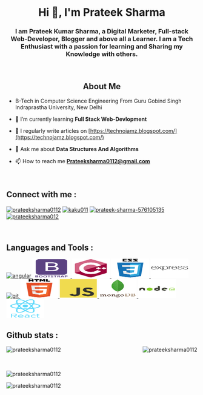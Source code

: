 <h1 align="center">Hi 👋, I'm Prateek Sharma</h1>

<h3 align="center">I am Prateek Kumar Sharma, a Digital Marketer, Full-stack Web-Developer, Blogger and above all a Learner. I am a Tech Enthusiast with a passion for learning and Sharing my Knowledge with others.</h3>
<br>

<h2 align="center">About Me</h2>

-  B-Tech in Computer Science Engineering From Guru Gobind Singh Indraprastha University, New Delhi

- 🌱 I’m currently learning **Full Stack Web-Devlopment**

- 📝 I regularly write articles on [https://technojamz.blogspot.com/](https://technojamz.blogspot.com/)

- 💬 Ask me about **Data Structures And Algorithms**

- 📫 How to reach me **Prateeksharma0112@gmail.com**

<br>
<h2 align="left">Connect with me :</h2>
<p align="left">
<a href="https://dev.to/prateeksharma0112" target="blank"><img align="center" src="https://cdn.jsdelivr.net/npm/simple-icons@3.0.1/icons/dev-dot-to.svg" alt="prateeksharma0112" height="50" width="100" /></a>
<a href="https://twitter.com/kaku011" target="blank"><img align="center" src="https://raw.githubusercontent.com/rahuldkjain/github-profile-readme-generator/master/src/images/icons/Social/twitter.svg" alt="kaku011" height="50" width="100" /></a>
<a href="https://linkedin.com/in/prateek-sharma-576105135" target="blank"><img align="center" src="https://raw.githubusercontent.com/rahuldkjain/github-profile-readme-generator/master/src/images/icons/Social/linked-in-alt.svg" alt="prateek-sharma-576105135" height="50" width="100" /></a>
<a href="https://www.hackerrank.com/prateeksharma012" target="blank"><img align="center" src="https://raw.githubusercontent.com/rahuldkjain/github-profile-readme-generator/master/src/images/icons/Social/hackerrank.svg" alt="prateeksharma012" height="50" width="100" /></a>
</p>
<br>
<h2 align="left">Languages and Tools :</h2>
<p align="left"> 
<a href="https://angular.io" target="_blank"> <img src="https://angular.io/assets/images/logos/angular/angular.svg" alt="angular" width="100" height="50"/> </a> 
<a href="https://getbootstrap.com" target="_blank"> <img src="https://raw.githubusercontent.com/devicons/devicon/master/icons/bootstrap/bootstrap-plain-wordmark.svg" alt="bootstrap" width="100" height="50"/> </a> 
<a href="https://www.w3schools.com/cpp/" target="_blank"> <img src="https://raw.githubusercontent.com/devicons/devicon/master/icons/cplusplus/cplusplus-original.svg" alt="cplusplus" width="100" height="50"/> </a> 
<a href="https://www.w3schools.com/css/" target="_blank"> <img src="https://raw.githubusercontent.com/devicons/devicon/master/icons/css3/css3-original-wordmark.svg" alt="css3" width="100" height="50"/> </a> 
<a href="https://expressjs.com" target="_blank"> <img src="https://raw.githubusercontent.com/devicons/devicon/master/icons/express/express-original-wordmark.svg" alt="express" width="100" height="50"/> </a> 
<a href="https://git-scm.com/" target="_blank"> <img src="https://www.vectorlogo.zone/logos/git-scm/git-scm-icon.svg" alt="git" width="100" height="50"/> </a> <a href="https://www.w3.org/html/" target="_blank"> <img src="https://raw.githubusercontent.com/devicons/devicon/master/icons/html5/html5-original-wordmark.svg" alt="html5" width="100" height="50"/> </a> 
<a href="https://developer.mozilla.org/en-US/docs/Web/JavaScript" target="_blank"> <img src="https://raw.githubusercontent.com/devicons/devicon/master/icons/javascript/javascript-original.svg" alt="javascript" width="100" height="50"/> </a> 
<a href="https://www.mongodb.com/" target="_blank"> <img src="https://raw.githubusercontent.com/devicons/devicon/master/icons/mongodb/mongodb-original-wordmark.svg" alt="mongodb" width="100" height="50"/> </a> 
<a href="https://nodejs.org" target="_blank"> <img src="https://raw.githubusercontent.com/devicons/devicon/master/icons/nodejs/nodejs-original-wordmark.svg" alt="nodejs" width="100" height="50"/> </a> 
<a href="https://reactjs.org/" target="_blank"> <img src="https://raw.githubusercontent.com/devicons/devicon/master/icons/react/react-original-wordmark.svg" alt="react" width="100" height="50"/> </a> 
</p>

<h2 align="left">Github stats :</h2>
<p><img align="right" src="https://github-readme-stats.vercel.app/api/top-langs?username=prateeksharma0112&show_icons=true&locale=en&layout=compact" alt="prateeksharma0112" /></p>

<p>&nbsp;<img align="left" src="https://github-readme-stats.vercel.app/api?username=prateeksharma0112&show_icons=true&locale=en" alt="prateeksharma0112" /></p>

<br>
<p><img align="center" src="https://github-readme-streak-stats.herokuapp.com/?user=prateeksharma0112&" alt="prateeksharma0112" /></p>

<p align="left"> <img src="https://komarev.com/ghpvc/?username=prateeksharma0112&label=Profile%20views&color=0e75b6&style=flat" alt="prateeksharma0112" width="200" height="40"/> </p>


